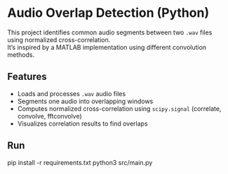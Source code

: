 # Audio Overlap Detection (Python)
This project identifies common audio segments between two `.wav` files using normalized cross-correlation.  
It’s inspired by a MATLAB implementation using different convolution methods.

## Features
- Loads and processes `.wav` audio files
- Segments one audio into overlapping windows
- Computes normalized cross-correlation using `scipy.signal` (correlate, convolve, fftconvolve)
- Visualizes correlation results to find overlaps

## Run
pip install -r requirements.txt
python3 src/main.py

